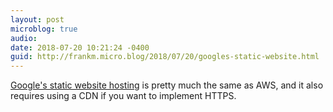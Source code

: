 ```yaml
---
layout: post
microblog: true
audio: 
date: 2018-07-20 10:21:24 -0400
guid: http://frankm.micro.blog/2018/07/20/googles-static-website.html
---
```

[Google's static website hosting](https://cloud.google.com/storage/docs/hosting-static-website) is pretty much the same as AWS, and it also requires using a CDN if you want to implement HTTPS.
